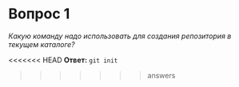 # Вопрос 1

*Какую команду надо использовать для создания репозитория в текущем каталоге?*

<<<<<<< HEAD
**Ответ:** `git init`
>>>>>>> answers
